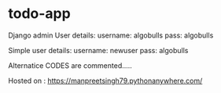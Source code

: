 # todo-app

Django admin User details:
username: algobulls
pass: algobulls

Simple user details:
username: newuser
pass: algobulls

Alternatice CODES are commented.....

Hosted on : https://manpreetsingh79.pythonanywhere.com/


